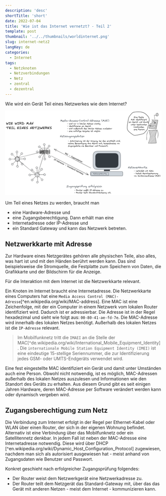 ```yaml
---
description: 'desc'
shortTitle: 'short'
date: 2022-07-04
title: 'Wie ist das Internet vernetzt? - Teil 2'
template: post
thumbnail: '../../thumbnails/worldinternet.png'
slug: internet-netz2
langKey: de
categories:
  - Internet
tags:
  - Netzknoten
  - Netzverbindungen
  - Netz
  - zentral
  - dezentral
---
```



Wie wird ein Gerät Teil eines Netzwerkes wie dem Internet? 

![Wie wird ein Gerät Teil eines Netzwerkes?](images/1b.png)

Um Teil eines Netzes zu werden, braucht man 
- eine Hardware-Adresse und 
- eine Zugangsberechtigung.
Dann erhält man eine 
- Internetadresse oder IP-Adresse und 
- ein Standard Gateway
und kann das Netzwerk betreten.

## Netzwerkkarte mit Adresse

Zur Hardware eines Netzgerätes gehören alle physischen Teile, also alles, was hart ist und mit den Händen berührt werden kann. Das sind beispielsweise die Stromquelle, die Festplatte zum Speichern von Daten, die Grafikkarte und der Bildschirm für die Anzeige. 

Für die Interaktion mit dem Internet ist die Netzwerkkarte relevant.

Ein Knoten im Internet braucht eine Internetadresse. Die Netzwerkkarte eines Computers hat eine `Media Access Control (MAC)-Adresse`[^en.wikipedia.org/wiki/MAC-address]. Eine MAC ist eine Zeichenfolge, mit der ein Computer in einem Netzwerk vom lokalen Router identifiziert wird. Dadurch ist er adressierbar. Die Adresse ist in der Regel hexadezimal und sieht wie folgt aus: `00-80-41-ae-fd-7e`. Die MAC-Adresse wird innerhalb des lokalen Netzes benötigt. Außerhalb des lokalen Netzes ist die `IP-Adresse` relevant. 

> Im Mobilfunknetz tritt die `IMAEI` an die Stelle der MAC[^de.wikipedia.org/wiki/International_Mobile_Equipment_Identity]. Die `internationale Mobile Station Equipment Identity (IMEI)` ist eine eindeutige 15-stellige Seriennummer, die zur Identifizierung jedes GSM- oder UMTS-Endgeräts verwendet wird.

Eine fest eingestellte MAC identifiziert ein Gerät und damit unter Umständen auch eine Person. Obwohl nicht notwendig, ist es möglich, MAC-Adressen außerhalb des lokalen Netzes auszulesen und Informationen wie den Standort des Geräts zu erhalten. Aus diesem Grund gibt es seit einigen Jahren Hardware, deren MAC-Adresse per Software verändert werden kann oder dynamisch vergeben wird. 

## Zugangsberechtigung zum Netz

Die Verbindung zum Internet erfolgt in der Regel per Ethernet-Kabel oder WLAN über einen Router, der sich in der eigenen Wohnung befindet. Alternativ ist eine Verbindung über das Mobilfunknetz oder ein Satellitennetz denkbar. In jedem Fall ist neben der MAC-Adresse eine Internetadresse notwendig. Diese wird über DHCP [^en.wikipedia.org/wiki/Dynamic_Host_Configuration_Protocol] zugewiesen, nachdem man sich als autorisiert ausgewiesen hat - meist anhand von Zugangsdaten wie Benutzer und Passwort. 

Konkret geschieht nach erfolgreicher Zugangsprüfung folgendes:
- Der Router weist dem Netzwerkgerät eine Netzwerkadresse zu.
- Der Router teilt dem Netzgerät das Standard-Gateway mit, über das das Gerät mit anderen Netzen - meist dem Internet - kommunizieren kann.
